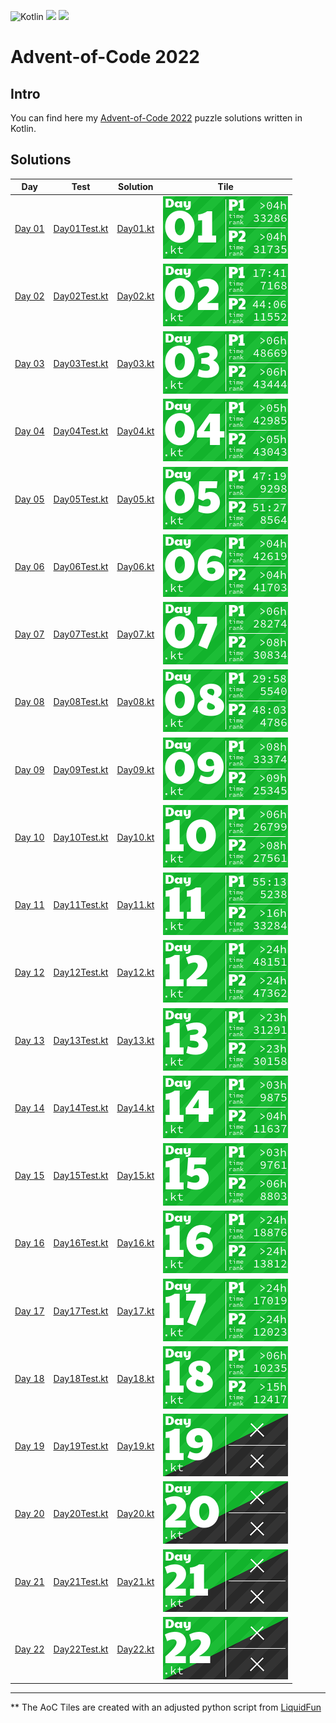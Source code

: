 ![Kotlin](https://img.shields.io/badge/Kotlin-grey?logo=Kotlin&style=for-the-badge)
![](https://img.shields.io/badge/📅%20days-21-005060?style=for-the-badge)
![](https://img.shields.io/badge/⭐%20stars-38-005060?style=for-the-badge)

# Advent-of-Code 2022

## Intro

You can find here my [Advent-of-Code 2022](https://adventofcode.com/2022) puzzle solutions written in Kotlin.

## Solutions

| Day                                            | Test                                                                        | Solution                                                            | Tile                          |
|------------------------------------------------|-----------------------------------------------------------------------------|---------------------------------------------------------------------|-------------------------------|
| [Day 01](https://adventofcode.com/2022/day/1)  | [Day01Test.kt](./src/test/kotlin/tr/emreone/adventofcode/days/Day01Test.kt) | [Day01.kt](./src/main/kotlin/tr/emreone/adventofcode/days/Day01.kt) | ![Day 01](./aoc_tiles/01.png) |
| [Day 02](https://adventofcode.com/2022/day/2)  | [Day02Test.kt](./src/test/kotlin/tr/emreone/adventofcode/days/Day02Test.kt) | [Day02.kt](./src/main/kotlin/tr/emreone/adventofcode/days/Day02.kt) | ![Day 02](./aoc_tiles/02.png) |
| [Day 03](https://adventofcode.com/2022/day/3)  | [Day03Test.kt](./src/test/kotlin/tr/emreone/adventofcode/days/Day03Test.kt) | [Day03.kt](./src/main/kotlin/tr/emreone/adventofcode/days/Day03.kt) | ![Day 03](./aoc_tiles/03.png) |
| [Day 04](https://adventofcode.com/2022/day/4)  | [Day04Test.kt](./src/test/kotlin/tr/emreone/adventofcode/days/Day04Test.kt) | [Day04.kt](./src/main/kotlin/tr/emreone/adventofcode/days/Day04.kt) | ![Day 04](./aoc_tiles/04.png) |
| [Day 05](https://adventofcode.com/2022/day/5)  | [Day05Test.kt](./src/test/kotlin/tr/emreone/adventofcode/days/Day05Test.kt) | [Day05.kt](./src/main/kotlin/tr/emreone/adventofcode/days/Day05.kt) | ![Day 05](./aoc_tiles/05.png) |
| [Day 06](https://adventofcode.com/2022/day/6)  | [Day06Test.kt](./src/test/kotlin/tr/emreone/adventofcode/days/Day06Test.kt) | [Day06.kt](./src/main/kotlin/tr/emreone/adventofcode/days/Day06.kt) | ![Day 06](./aoc_tiles/06.png) |
| [Day 07](https://adventofcode.com/2022/day/7)  | [Day07Test.kt](./src/test/kotlin/tr/emreone/adventofcode/days/Day07Test.kt) | [Day07.kt](./src/main/kotlin/tr/emreone/adventofcode/days/Day07.kt) | ![Day 07](./aoc_tiles/07.png) |
| [Day 08](https://adventofcode.com/2022/day/8)  | [Day08Test.kt](./src/test/kotlin/tr/emreone/adventofcode/days/Day08Test.kt) | [Day08.kt](./src/main/kotlin/tr/emreone/adventofcode/days/Day08.kt) | ![Day 08](./aoc_tiles/08.png) |
| [Day 09](https://adventofcode.com/2022/day/9)  | [Day09Test.kt](./src/test/kotlin/tr/emreone/adventofcode/days/Day09Test.kt) | [Day09.kt](./src/main/kotlin/tr/emreone/adventofcode/days/Day09.kt) | ![Day 09](./aoc_tiles/09.png) |
| [Day 10](https://adventofcode.com/2022/day/10) | [Day10Test.kt](./src/test/kotlin/tr/emreone/adventofcode/days/Day10Test.kt) | [Day10.kt](./src/main/kotlin/tr/emreone/adventofcode/days/Day10.kt) | ![Day 10](./aoc_tiles/10.png) |
| [Day 11](https://adventofcode.com/2022/day/11) | [Day11Test.kt](./src/test/kotlin/tr/emreone/adventofcode/days/Day11Test.kt) | [Day11.kt](./src/main/kotlin/tr/emreone/adventofcode/days/Day11.kt) | ![Day 11](./aoc_tiles/11.png) |
| [Day 12](https://adventofcode.com/2022/day/12) | [Day12Test.kt](./src/test/kotlin/tr/emreone/adventofcode/days/Day12Test.kt) | [Day12.kt](./src/main/kotlin/tr/emreone/adventofcode/days/Day12.kt) | ![Day 12](./aoc_tiles/12.png) |
| [Day 13](https://adventofcode.com/2022/day/13) | [Day13Test.kt](./src/test/kotlin/tr/emreone/adventofcode/days/Day13Test.kt) | [Day13.kt](./src/main/kotlin/tr/emreone/adventofcode/days/Day13.kt) | ![Day 13](./aoc_tiles/13.png) |
| [Day 14](https://adventofcode.com/2022/day/14) | [Day14Test.kt](./src/test/kotlin/tr/emreone/adventofcode/days/Day14Test.kt) | [Day14.kt](./src/main/kotlin/tr/emreone/adventofcode/days/Day14.kt) | ![Day 14](./aoc_tiles/14.png) |
| [Day 15](https://adventofcode.com/2022/day/15) | [Day15Test.kt](./src/test/kotlin/tr/emreone/adventofcode/days/Day15Test.kt) | [Day15.kt](./src/main/kotlin/tr/emreone/adventofcode/days/Day15.kt) | ![Day 15](./aoc_tiles/15.png) |
| [Day 16](https://adventofcode.com/2022/day/16) | [Day16Test.kt](./src/test/kotlin/tr/emreone/adventofcode/days/Day16Test.kt) | [Day16.kt](./src/main/kotlin/tr/emreone/adventofcode/days/Day16.kt) | ![Day 16](./aoc_tiles/16.png) |
| [Day 17](https://adventofcode.com/2022/day/17) | [Day17Test.kt](./src/test/kotlin/tr/emreone/adventofcode/days/Day17Test.kt) | [Day17.kt](./src/main/kotlin/tr/emreone/adventofcode/days/Day17.kt) | ![Day 17](./aoc_tiles/17.png) |
| [Day 18](https://adventofcode.com/2022/day/18) | [Day18Test.kt](./src/test/kotlin/tr/emreone/adventofcode/days/Day18Test.kt) | [Day18.kt](./src/main/kotlin/tr/emreone/adventofcode/days/Day18.kt) | ![Day 18](./aoc_tiles/18.png) |
| [Day 19](https://adventofcode.com/2022/day/19) | [Day19Test.kt](./src/test/kotlin/tr/emreone/adventofcode/days/Day19Test.kt) | [Day19.kt](./src/main/kotlin/tr/emreone/adventofcode/days/Day19.kt) | ![Day 19](./aoc_tiles/19.png) |
| [Day 20](https://adventofcode.com/2022/day/20) | [Day20Test.kt](./src/test/kotlin/tr/emreone/adventofcode/days/Day20Test.kt) | [Day20.kt](./src/main/kotlin/tr/emreone/adventofcode/days/Day20.kt) | ![Day 20](./aoc_tiles/20.png) |
| [Day 21](https://adventofcode.com/2022/day/21) | [Day21Test.kt](./src/test/kotlin/tr/emreone/adventofcode/days/Day21Test.kt) | [Day21.kt](./src/main/kotlin/tr/emreone/adventofcode/days/Day21.kt) | ![Day 21](./aoc_tiles/21.png) |
| [Day 22](https://adventofcode.com/2022/day/22) | [Day22Test.kt](./src/test/kotlin/tr/emreone/adventofcode/days/Day22Test.kt) | [Day22.kt](./src/main/kotlin/tr/emreone/adventofcode/days/Day22.kt) | ![Day 22](./aoc_tiles/22.png) |
<!-- $1 -->

---

** The AoC Tiles are created with an adjusted python script from [LiquidFun](https://github.com/LiquidFun/adventofcode/tree/main/AoCTiles)
